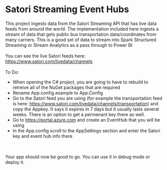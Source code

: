 <h1>Satori Streaming Event Hubs</h1>

This project ingests data from the Satori Streaming API that has live data feeds from around the world. The implementation included here ingests a stream of data that gets public bus transportation data/coordinates from many carriers. This is a good set of data to stream into Spark Structured Streaming or Stream Analytics as a pass through to Power BI
<br>
<br>
You can see the live Satori feeds here: https://www.satori.com/livedata/channels
<br>
<br>
To Do:
<br>
* When opening the C# project, you are going to have to rebuild to retreive all of the NuGet packages that are required
* Rename App.config.example to App.Config
* Go to the Satori feed you are using (for example the transportation feed is here: https://www.satori.com/livedata/channels/transportation) and copy the Appkey. It says it expires in 7 days but it usually lasts several weeks. There is an option to get a permenant key there as well.
* Go to https://portal.azure.com and create an EventHub that you will be using
* In the App.config scroll to the AppSettings section and enter the Satori key and event hub info there
<br>
<br>
Your app should now be good to go. You can use it in debug mode or deploy it.